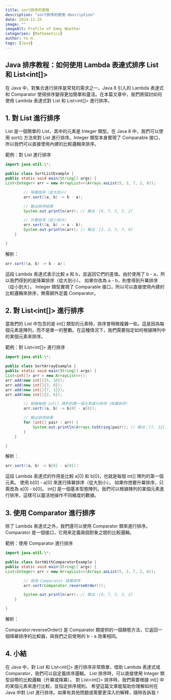 ```yaml
---
title: sort排序的使用
description: "sort排序的使用 description"
date: 2024-11-25
image: ""
imageAlt: Profile of Emmy Noether
categories: [Mathematics]
author: Yo H.
tags: [Java]
---
```


## Java 排序教程：如何使用 Lambda 表達式排序 List<Integer> 和 List<int[]>

在 Java 中，對集合進行排序是常見的需求之一。Java 8 引入的 Lambda 表達式和 Comparator 使得排序變得更加簡單和靈活。在本篇文章中，我們將探討如何使用 Lambda 表達式對 List<Integer> 和 List<int[]> 進行排序。

## 1. 對 List<Integer> 進行排序

List<Integer> 是一個簡單的 List，其中的元素是 Integer 類型。在 Java 8 中，我們可以使用 sort() 方法來對 List<Integer> 進行排序。Integer 類型本身實現了 Comparable 接口，所以我們可以直接使用內建的比較邏輯來排序。

範例：對 List<Integer> 進行排序

```java
import java.util.\*;

public class SortListExample {
public static void main(String[] args) {
List<Integer> arr = new ArrayList<>(Arrays.asList(5, 3, 7, 2, 8));

        // 降冪排序（從大到小）
        arr.sort((a, b) -> b - a);

        // 輸出排序結果
        System.out.println(arr); // 輸出：[8, 7, 5, 3, 2]

        // 升冪排序（從小到大）
        arr.sort((a, b) -> a - b);
        System.out.println(arr); // 輸出：[2, 3, 5, 7, 8]
    }

}
```

解析：

```java
arr.sort((a, b) -> b - a)：
```

這段 Lambda 表達式表示比較 a 和 b，並返回它們的差值。由於使用了 b - a，所以我們得到的是降冪排序（從大到小）。
如果你改為 a - b，則會得到升冪排序（從小到大）。
Integer 類型實現了 Comparable 接口，所以可以直接使用內建的比較邏輯來排序，無需額外定義 Comparator。

## 2. 對 List<int[]> 進行排序

當我們的 List 中包含的是 int[] 類型的元素時，排序會稍微複雜一些。這是因為每個元素是陣列，而不是單一的整數。在這種情況下，我們需要指定如何根據陣列中的某個元素來排序。

範例：對 List<int[]> 進行排序

```java
import java.util.\*;

public class SortArrayExample {
public static void main(String[] args) {
List<int[]> arr = new ArrayList<>();
arr.add(new int[]{5, 10});
arr.add(new int[]{3, 8});
arr.add(new int[]{7, 12});
arr.add(new int[]{2, 6});

        // 根據每個 int[] 陣列的第一個元素進行排序（降冪排序）
        arr.sort((a, b) -> b[0] - a[0]);

        // 輸出排序結果
        for (int[] pair : arr) {
            System.out.println(Arrays.toString(pair)); // 輸出：[7, 12], [5, 10], [3, 8], [2, 6]
        }
    }

}
```

解析：

```java
arr.sort((a, b) -> b[0] - a[0])：
```

這段 Lambda 表達式的作用是比較 a[0] 和 b[0]，也就是每個 int[] 陣列的第一個元素。
使用 b[0] - a[0] 來進行降冪排序（從大到小）。
如果你想要升冪排序，只需改為 a[0] - b[0]。
int[] 是一個基本型態陣列，我們可以根據陣列的某個元素進行排序，這樣可以靈活地操作不同維度的數據。

## 3. 使用 Comparator 進行排序

除了 Lambda 表達式之外，我們還可以使用 Comparator 類來進行排序。Comparator 是一個接口，它用來定義兩個對象之間的比較邏輯。

範例：使用 Comparator 進行排序

```java
import java.util.\*;

public class SortWithComparatorExample {
public static void main(String[] args) {
List<Integer> arr = new ArrayList<>(Arrays.asList(5, 3, 7, 2, 8));

        // 使用 Comparator 降冪排序
        arr.sort(Comparator.reverseOrder());

        System.out.println(arr); // 輸出：[8, 7, 5, 3, 2]
    }

}
```

解析：

Comparator.reverseOrder() 是 Comparator 類提供的一個靜態方法，它返回一個降冪排序的比較器，與我們之前使用的 b - a 效果相同。

## 4. 小結

在 Java 中，對 List<Integer> 和 List<int[]> 進行排序非常簡單，借助 Lambda 表達式或 Comparator，我們可以自定義排序邏輯。
List<Integer> 排序時，可以直接使用 Integer 類型自帶的比較邏輯（升冪或降冪）。
對 List<int[]> 排序時，我們需要根據 int[] 中的某個元素來進行比較，並指定排序規則。
希望這篇文章能幫助你理解如何在 Java 中對 List 進行排序。如果有其他問題或需要更深入的解釋，隨時告訴我！
